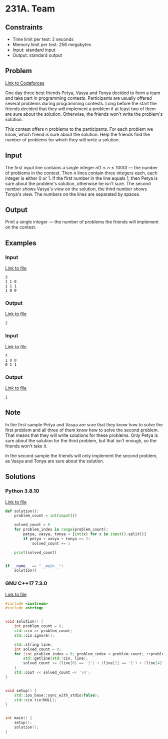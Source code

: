 # 231A. Team

## Constraints

  - Time limit per test: 2 seconds
  - Memory limit per test: 256 megabytes
  - Input: standard input
  - Output: standard output

## Problem

[Link to Codeforces](https://codeforces.com/problemset/problem/231/A)

One day three best friends Petya, Vasya and Tonya decided to form a team and take part in programming contests. Participants are usually offered several problems during programming contests. Long before the start the friends decided that they will implement a problem if at least two of them are sure about the solution. Otherwise, the friends won't write the problem's solution.

This contest offers n problems to the participants. For each problem we know, which friend is sure about the solution. Help the friends find the number of problems for which they will write a solution.

## Input

The first input line contains a single integer $n (1 \leq n \leq 1000)$ — the number of problems in the contest. Then $n$ lines contain three integers each, each integer is either 0 or 1. If the first number in the line equals 1, then Petya is sure about the problem's solution, otherwise he isn't sure. The second number shows Vasya's view on the solution, the third number shows Tonya's view. The numbers on the lines are separated by spaces.

## Output

Print a single integer — the number of problems the friends will implement on the contest.

## Examples

### Input

[Link to file](input_0.txt)

```
3
1 1 0
1 1 1
1 0 0
```

### Output

[Link to file](expected_0.txt)

```
2
```

### Input

[Link to file](input_1.txt)

```
2
1 0 0
0 1 1
```

### Output

[Link to file](expected_1.txt)

```
1
```

## Note

In the first sample Petya and Vasya are sure that they know how to solve the first problem and all three of them know how to solve the second problem. That means that they will write solutions for these problems. Only Petya is sure about the solution for the third problem, but that isn't enough, so the friends won't take it.

In the second sample the friends will only implement the second problem, as Vasya and Tonya are sure about the solution.

## Solutions

### Python 3.8.10

[Link to file](solution.py)

```python
def solution():
    problem_count = int(input())

    solved_count = 0
    for problem_index in range(problem_count):
        petya, vasya, tonya = [int(x) for x in input().split()]
        if petya + vasya + tonya >= 2:
            solved_count += 1

    print(solved_count)


if __name__ == "__main__":
    solution()
```

### GNU C++17 7.3.0

[Link to file](solution.cpp)

```cpp
#include <iostream>
#include <string>


void solution() {
    int problem_count = 0;
    std::cin >> problem_count;
    std::cin.ignore();

    std::string line;
    int solved_count = 0;
    for (int problem_index = 0; problem_index < problem_count; ++problem_index) {
        std::getline(std::cin, line);
        solved_count += (line[0] == '1') + (line[2] == '1') + (line[4] == '1') >= 2 ? 1 : 0;
    }
    std::cout << solved_count << '\n';
}


void setup() {
    std::ios_base::sync_with_stdio(false);
    std::cin.tie(NULL);
}


int main() {
    setup();
    solution();
}
```
